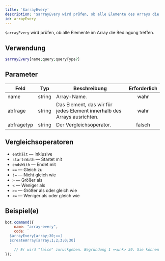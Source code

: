 ```yaml
---
title: '$arrayEvery'
description: '$arrayEvery wird prüfen, ob alle Elemente des Arrays die Bedingung treffen.'
id: arrayEvery
---
```


`$arrayEvery` wird prüfen, ob alle Elemente im Array die Bedingung treffen.

## Verwendung

```php
$arrayEvery[name;query;queryType?]
```

## Parameter

| Feld       | Typ    | Beschreibung                                                            | Erforderlich |
| ---------- | ------ | ----------------------------------------------------------------------- |:------------:|
| name       | string | Array-Name.                                                             |     wahr     |
| abfrage    | string | Das Element, das wir für jedes Element innerhalb des Arrays ausrichten. |     wahr     |
| abfragetyp | string | Der Vergleichsoperator.                                                 |    falsch    |

## Vergleichsoperatoren

* `enthält` — Inklusive
* `startsWith` — Startet mit
* `endsWith` — Endet mit
* `==` — Gleich zu
* `!=` — Nicht gleich wie
* `>` — Größer als
* `<` — Weniger als
* `>=` — Größer als oder gleich wie
* `<=` — Weniger als oder gleich wie

## Beispiel(e)

```javascript
bot.command({
    name: "array-every",
    code: `
  $arrayEvery[array;30;==]
  $createArray[array;1;2;3;0;30]
  `
    // Er wird "false" zurückgeben. Begründung 1 =<unk> 30. Sie können es als "und (&&)" logischen Operator denken.
});
```
